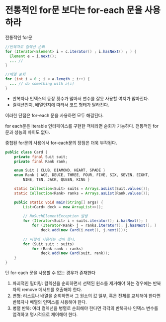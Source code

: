 # 전통적인 for문 보다는 for-each 문을 사용하라

전통적인 for문
```java
//반복자로 컬렉션 순회
for (Iterator<Element> i = c.iterator() ; i.hasNext() ; ) {
  Element e = i.next();
  ... //
}

//배열 순회
for (int i = 0 ; i < a.length ; i++) {
  ... // do something with a[i]
}
```

* 반복자나 인덱스의 등장 횟수가 많아서 변수를 잘못 사용할 여지가 많아진다.
* 컬렉션인지, 배열인지에 따라서 코드 형태가 달라진다.

이러한 단점은 for-each 문을 사용하면 모두 해결된다.

for each문은 Iterable 인터페이스를 구현한 객체라면 순회가 가능하다. 전통적인 for문과 성능의 차이도 없다.

중첩된 for문의 사용에서 for-each문의 장점은 더욱 부각된다.


```java
public class Card {
    private final Suit suit;
    private final Rank rank;

    enum Suit { CLUB, DIAMOND, HEART, SPADE }
    enum Rank { ACE, DEUCE, THREE, FOUR, FIVE, SIX, SEVEN, EIGHT,
        NINE, TEN, JACK, QUEEN, KING }

    static Collection<Suit> suits = Arrays.asList(Suit.values());
    static Collection<Rank> ranks = Arrays.asList(Rank.values());

    public static void main(String[] args) {
        List<Card> deck = new ArrayList<>();
        
        // NoSuchElementException 발생
        for (Iterator<Suit> i = suits.iterator(); i.hasNext(); )
            for (Iterator<Rank> j = ranks.iterator(); j.hasNext(); )
                deck.add(new Card(i.next(), j.next()));
        
        // 이렇게 사용하는 것이 좋다.
        for (Suit suit : suits)
            for (Rank rank : ranks)
                deck.add(new Card(suit, rank));
    }
}
```

단 for-each 문을 사용할 수 없는 경우가 존재한다
1. 파괴적인 필터링: 컬렉션을 순회하면서 선택된 원소를 제거해야 하는 경우에는 반복자의 remove 메서드를 호출해야 한다.
2. 변형: 리스트나 배열을 순회하면서 그 원소의 값 일부, 혹은 전체를 교체해야 한다면 반복자나 배열의 인덱스를 사용해야 한다.
3. 병렬 반복: 여러 컬렉션을 병렬로 순회해야 한다면 각각의 반복자나 인덱스 변수를 엄격하고 명시적으로 제어해야 한다.


